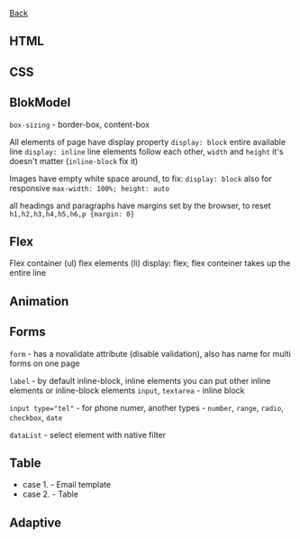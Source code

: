 [Back](README.md)

## HTML
## CSS
## BlokModel

 `box-sizing` - border-box, content-box

 All elements of page have display property
 `display: block` entire available line
 `display: inline` line elements follow each other, `width` and `height` it's doesn't matter (`inline-block` fix it)

 Images have empty white space around, to fix: `display: block` also for responsive `max-width: 100%; height: auto`

 all headings and paragraphs have margins set by the browser, to reset `h1,h2,h3,h4,h5,h6,p {margin: 0}`

## Flex

Flex container (ul) flex elements (li)
display: flex;
flex conteiner takes up the entire line

## Animation
## Forms
`form` - has a novalidate attribute (disable validation), also has name for multi forms on one page

`label` - by default inline-block, inline elements you can put other inline elements or inline-block elements
`input`, `textarea` - inline block

`input type="tel"` - for phone numer, another types - `number`, `range`, `radio`, `checkbox`, `date`

`dataList` - select element with native filter

## Table

 - case 1. - Email template
 - case 2. - Table

## Adaptive
